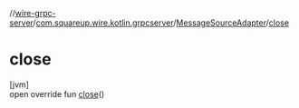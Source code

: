 //[wire-grpc-server](../../../index.md)/[com.squareup.wire.kotlin.grpcserver](../index.md)/[MessageSourceAdapter](index.md)/[close](close.md)

# close

[jvm]\
open override fun [close](close.md)()
